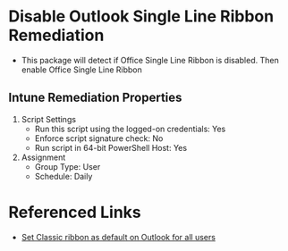 # Disable Outlook Single Line Ribbon Remediation

* This package will detect if Office Single Line Ribbon is disabled. Then enable Office Single Line Ribbon

## Intune Remediation Properties

1. Script Settings 
    * Run this script using the logged-on credentials: Yes
    * Enforce script signature check: No
    * Run script in 64-bit PowerShell Host: Yes
2. Assignment
    * Group Type: User
    * Schedule: Daily

# Referenced Links

* [Set Classic ribbon as default on Outlook for all users](https://learn.microsoft.com/en-us/answers/questions/421393/set-classic-ribbon-as-default-on-outlook-for-all-u)